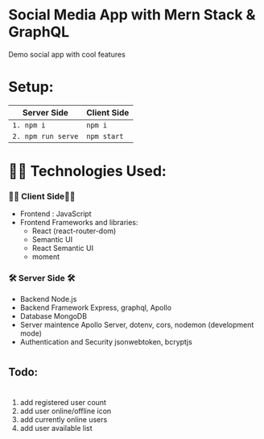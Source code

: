 # Social Media App with Mern Stack & GraphQL

Demo social app with cool features

# Setup:

| Server Side        | Client Side |
| ------------------ | ----------- |
| `1. npm i`         | `npm i`     |
| `2. npm run serve` | `npm start` |

#

# 👨‍💻 Technologies Used:

### 👨‍🏫 Client Side👨‍🏫

- Frontend : JavaScript
- Frontend Frameworks and libraries:
  - React (react-router-dom)
  - Semantic UI
  - React Semantic UI
  - moment

### 🛠 Server Side 🛠

- Backend Node.js
- Backend Framework Express, graphql, Apollo
- Database MongoDB
- Server maintence Apollo Server, dotenv, cors, nodemon (development mode)
- Authentication and Security jsonwebtoken, bcryptjs

#

## Todo:

#

1. add registered user count
2. add user online/offline icon
3. add currently online users
4. add user available list
